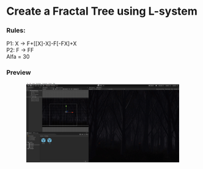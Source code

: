 # Create a Fractal Tree using L-system 
### Rules:
P1: X ->  F+[[X]-X]-F[-FX]+X  
P2: F -> FF  
Alfa = 30

### Preview
<p align="center">
<img src="Gif/Gif-fractalTree.gif" width="400">
</p>
